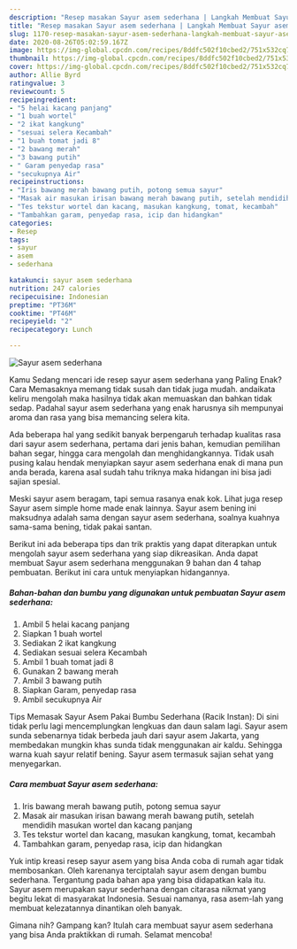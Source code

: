 ```yaml
---
description: "Resep masakan Sayur asem sederhana | Langkah Membuat Sayur asem sederhana Yang Bisa Manjain Lidah"
title: "Resep masakan Sayur asem sederhana | Langkah Membuat Sayur asem sederhana Yang Bisa Manjain Lidah"
slug: 1170-resep-masakan-sayur-asem-sederhana-langkah-membuat-sayur-asem-sederhana-yang-bisa-manjain-lidah
date: 2020-08-26T05:02:59.167Z
image: https://img-global.cpcdn.com/recipes/8ddfc502f10cbed2/751x532cq70/sayur-asem-sederhana-foto-resep-utama.jpg
thumbnail: https://img-global.cpcdn.com/recipes/8ddfc502f10cbed2/751x532cq70/sayur-asem-sederhana-foto-resep-utama.jpg
cover: https://img-global.cpcdn.com/recipes/8ddfc502f10cbed2/751x532cq70/sayur-asem-sederhana-foto-resep-utama.jpg
author: Allie Byrd
ratingvalue: 3
reviewcount: 5
recipeingredient:
- "5 helai kacang panjang"
- "1 buah wortel"
- "2 ikat kangkung"
- "sesuai selera Kecambah"
- "1 buah tomat jadi 8"
- "2 bawang merah"
- "3 bawang putih"
- " Garam penyedap rasa"
- "secukupnya Air"
recipeinstructions:
- "Iris bawang merah bawang putih, potong semua sayur"
- "Masak air masukan irisan bawang merah bawang putih, setelah mendidih masukan wortel dan kacang panjang"
- "Tes tekstur wortel dan kacang, masukan kangkung, tomat, kecambah"
- "Tambahkan garam, penyedap rasa, icip dan hidangkan"
categories:
- Resep
tags:
- sayur
- asem
- sederhana

katakunci: sayur asem sederhana 
nutrition: 247 calories
recipecuisine: Indonesian
preptime: "PT36M"
cooktime: "PT46M"
recipeyield: "2"
recipecategory: Lunch

---
```



![Sayur asem sederhana](https://img-global.cpcdn.com/recipes/8ddfc502f10cbed2/751x532cq70/sayur-asem-sederhana-foto-resep-utama.jpg)

Kamu Sedang mencari ide resep sayur asem sederhana yang Paling Enak? Cara Memasaknya memang tidak susah dan tidak juga mudah. andaikata keliru mengolah maka hasilnya tidak akan memuaskan dan bahkan tidak sedap. Padahal sayur asem sederhana yang enak harusnya sih mempunyai aroma dan rasa yang bisa memancing selera kita.

Ada beberapa hal yang sedikit banyak berpengaruh terhadap kualitas rasa dari sayur asem sederhana, pertama dari jenis bahan, kemudian pemilihan bahan segar, hingga cara mengolah dan menghidangkannya. Tidak usah pusing kalau hendak menyiapkan sayur asem sederhana enak di mana pun anda berada, karena asal sudah tahu triknya maka hidangan ini bisa jadi sajian spesial.

Meski sayur asem beragam, tapi semua rasanya enak kok. Lihat juga resep Sayur asem simple home made enak lainnya. Sayur asem bening ini maksudnya adalah sama dengan sayur asem sederhana, soalnya kuahnya sama-sama bening, tidak pakai santan.


Berikut ini ada beberapa tips dan trik praktis yang dapat diterapkan untuk mengolah sayur asem sederhana yang siap dikreasikan. Anda dapat membuat Sayur asem sederhana menggunakan 9 bahan dan 4 tahap pembuatan. Berikut ini cara untuk menyiapkan hidangannya.

<!--inarticleads1-->

##### Bahan-bahan dan bumbu yang digunakan untuk pembuatan Sayur asem sederhana:

1. Ambil 5 helai kacang panjang
1. Siapkan 1 buah wortel
1. Sediakan 2 ikat kangkung
1. Sediakan sesuai selera Kecambah
1. Ambil 1 buah tomat jadi 8
1. Gunakan 2 bawang merah
1. Ambil 3 bawang putih
1. Siapkan  Garam, penyedap rasa
1. Ambil secukupnya Air


Tips Memasak Sayur Asem Pakai Bumbu Sederhana (Racik Instan): Di sini tidak perlu lagi mencemplungkan lengkuas dan daun salam lagi. Sayur asem sunda sebenarnya tidak berbeda jauh dari sayur asem Jakarta, yang membedakan mungkin khas sunda tidak menggunakan air kaldu. Sehingga warna kuah sayur relatif bening. Sayur asem termasuk sajian sehat yang menyegarkan. 

<!--inarticleads2-->

##### Cara membuat Sayur asem sederhana:

1. Iris bawang merah bawang putih, potong semua sayur
1. Masak air masukan irisan bawang merah bawang putih, setelah mendidih masukan wortel dan kacang panjang
1. Tes tekstur wortel dan kacang, masukan kangkung, tomat, kecambah
1. Tambahkan garam, penyedap rasa, icip dan hidangkan


Yuk intip kreasi resep sayur asem yang bisa Anda coba di rumah agar tidak membosankan. Oleh karenanya terciptalah sayur asem dengan bumbu sederhana. Tergantung pada bahan apa yang bisa didapatkan kala itu. Sayur asem merupakan sayur sederhana dengan citarasa nikmat yang begitu lekat di masyarakat Indonesia. Sesuai namanya, rasa asem-lah yang membuat kelezatannya dinantikan oleh banyak. 

Gimana nih? Gampang kan? Itulah cara membuat sayur asem sederhana yang bisa Anda praktikkan di rumah. Selamat mencoba!
